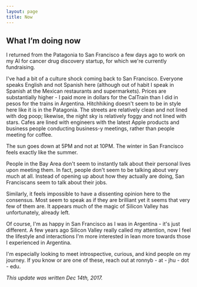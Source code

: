 ```yaml
---
layout: page
title: Now
---
```


## What I’m doing now

I returned from the Patagonia to San Francisco a few days ago to work on my AI for cancer drug discovery startup, for which we're currently fundraising.

I've had a bit of a culture shock coming back to San Francisco. Everyone speaks English and not Spanish here (although out of habit I speak in Spanish at the Mexican restaurants and supermarkets). Prices are substantially higher - I paid more in dollars for the CalTrain than I did in pesos for the trains in Argentina. Hitchhiking doesn't seem to be in style here like it is in the Patagonia. The streets are relatively clean and not lined with dog poop; likewise, the night sky is relatively foggy and not lined with stars. Cafes are lined with engineers with the latest Apple products and business people conducting business-y meetings, rather than people meeting for coffee.

The sun goes down at 5PM and not at 10PM. The winter in San Francisco feels exactly like the summer.

People in the Bay Area don't seem to instantly talk about their personal lives upon meeting them. In fact, people don't seem to be talking about very much at all. Instead of opening up about how they actually are doing, San Franciscans seem to talk about their jobs.

Similarly, it feels impossible to have a dissenting opinion here to the consensus. Most seem to speak as if they are brilliant yet it seems that very few of them are. It appears much of the magic of Silicon Valley has unfortunately, already left.

Of course, I'm as happy in San Francisco as I was in Argentina - it's just different. A few years ago Silicon Valley really called my attention, now I feel the lifestyle and interactions I'm more interested in lean more towards those I experienced in Argentina.

I'm especially looking to meet introspective, curious, and kind people on my journey. If you know or are one of these, reach out at ronnyb - at - jhu - dot - edu.

*This update was written Dec 14th, 2017.*

<!-- *This update was written Nov 20th, 2017. Previous posts can be found below:* -->
